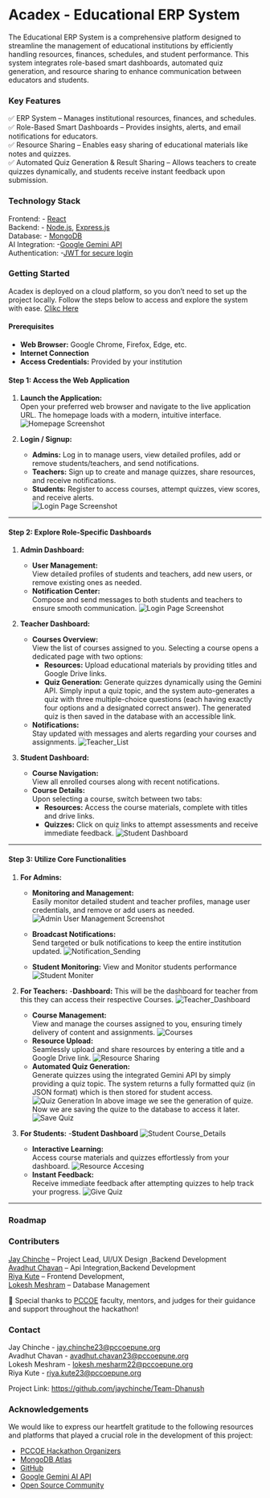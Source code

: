 
# Acadex - Educational ERP System

The Educational ERP System is a comprehensive platform designed to streamline the management of educational institutions by efficiently handling resources, finances, schedules, and student performance. This system integrates role-based smart dashboards, automated quiz generation, and resource sharing to enhance communication between educators and students.

### Key Features 
✅ ERP System – Manages institutional resources, finances, and schedules.   
✅ Role-Based Smart Dashboards – Provides insights, alerts, and email notifications for educators.  
✅ Resource Sharing – Enables easy sharing of educational materials like notes and quizzes.  
✅ Automated Quiz Generation & Result Sharing – Allows teachers to create quizzes dynamically, and students receive instant feedback upon submission.

### Technology Stack
Frontend: - [React](https://react.dev/)  
Backend: - [Node.js](https://nodejs.org/en),  [Express.js](https://expressjs.com/)  
Database: - [MongoDB](https://www.mongodb.com/)  
AI Integration: -[Google Gemini API](https://aistudio.google.com/prompts/new_chat?gad_source=1&gclid=Cj0KCQiA_Yq-BhC9ARIsAA6fbAj49YRwg5jFnOu5w7ohu3PbUBoWTHvdjBd2NAV6RwJQh4Zlli3IlpMaAnLEEALw_wcB)  
Authentication: -[JWT for secure login](https://jwt.io/)


### Getting Started

Acadex is deployed on a cloud platform, so you don’t need to set up the project locally. Follow the steps below to access and explore the system with ease. [Clikc Here](https://hm-0073-dhanush.vercel.app/)

#### Prerequisites
- **Web Browser:** Google Chrome, Firefox, Edge, etc.  
- **Internet Connection**  
- **Access Credentials:** Provided by your institution

#### Step 1: Access the Web Application
1. **Launch the Application:**  
   Open your preferred web browser and navigate to the live application URL. The homepage loads with a modern, intuitive interface.
   ![Homepage Screenshot](image/HomePage.jpg)

2. **Login / Signup:**  
   - **Admins:** Log in to manage users, view detailed profiles, add or remove students/teachers, and send notifications.  
   - **Teachers:** Sign up to create and manage quizzes, share resources, and receive notifications.  
   - **Students:** Register to access courses, attempt quizzes, view scores, and receive alerts.  
   ![Login Page Screenshot](image/AdminLogin.jpg)

---

#### Step 2: Explore Role-Specific Dashboards

1. **Admin Dashboard:**  
   - **User Management:**  
     View detailed profiles of students and teachers, add new users, or remove existing ones as needed.
   - **Notification Center:**  
     Compose and send messages to both students and teachers to ensure smooth communication.
     ![Login Page Screenshot](image/Dashboard.jpg)

2. **Teacher Dashboard:**  
   - **Courses Overview:**  
     View the list of courses assigned to you. Selecting a course opens a dedicated page with two options:
     - **Resources:** Upload educational materials by providing titles and Google Drive links.
     - **Quiz Generation:** Generate quizzes dynamically using the Gemini API. Simply input a quiz topic, and the system auto-generates a quiz with three multiple-choice questions (each having exactly four options and a designated correct answer). The generated quiz is then saved in the database with an accessible link.
   - **Notifications:**  
     Stay updated with messages and alerts regarding your courses and assignments.
   ![Teacher_List](image/TeacherDashboard.jpg)

3. **Student Dashboard:**  
   - **Course Navigation:**  
     View all enrolled courses along with recent notifications.
   - **Course Details:**  
     Upon selecting a course, switch between two tabs:
     - **Resources:** Access the course materials, complete with titles and drive links.
     - **Quizzes:** Click on quiz links to attempt assessments and receive immediate feedback.
   ![Student Dashboard](image/CourseList.jpg)

---

#### Step 3: Utilize Core Functionalities

1. **For Admins:**  
   - **Monitoring and Management:**  
     Easily monitor detailed student and teacher profiles, manage user credentials, and remove or add users as needed.
       ![Admin User Management Screenshot](image/AddTeacher.jpg)
   - **Broadcast Notifications:**  
     Send targeted or bulk notifications to keep the entire institution updated.
   ![Notification_Sending](image/SendNotification.jpg)

   - **Student Monitoring:**
   View and Monitor students performance 
   ![Student Moniter](image/StudentMonitor.jpg)

2. **For Teachers:**
   -**Dashboard:**
   This will be the dashboard for teacher from this they can access their respective Courses.
    ![Teacher_Dashboard](image/TeacherDashboard.jpg)
   - **Course Management:**  
     View and manage the courses assigned to you, ensuring timely delivery of content and assignments.
       ![Courses](image/CourseList.jpg)
   - **Resource Upload:**  
     Seamlessly upload and share resources by entering a title and a Google Drive link.
      ![Resource Sharing](image/AddResource.jpg)
   - **Automated Quiz Generation:**  
     Generate quizzes using the integrated Gemini API by simply providing a quiz topic. The system returns a fully formatted quiz (in JSON format) which is then stored for student access.
     ![Quiz Generation](image/QuiseGeneration.jpg)
      In above image we see the generation of quize. Now we are saving the quize to the database to access it later.
     ![Save Quiz](image/SaveQuize.jpg)


4. **For Students:**
   -**Student Dashboard**
     ![Student Course_Details](image/CourseList.jpg)
   - **Interactive Learning:**  
     Access course materials and quizzes effortlessly from your dashboard.
     ![Resource Accesing](image/CourseList.jpg)
   - **Instant Feedback:**  
     Receive immediate feedback after attempting quizzes to help track your progress.
      ![Give Quiz](image/TakeQuiz.jpg)

   
---


### Roadmap




### Contributers
 [Jay Chinche](https://github.com/jaychinche) – Project Lead,  UI/UX Design  ,Backend Development                
 [Avadhut Chavan](https://github.com/AvadhutChavan12) – Api Integration,Backend Development  
 [Riya Kute](https://github.com/KUTERIYAR5) –  Frontend Development,   
 [Lokesh Meshram](https://github.com/LokeshMeshram32) – Database Management

 🔹 Special thanks to [PCCOE](https://github.com/gfgpccoe) faculty, mentors, and judges for their guidance and support throughout the hackathon!
  


### Contact 
Jay Chinche -  jay.chinche23@pccoepune.org  
Avadhut Chavan - avadhut.chavan23@pccoepune.org  
Lokesh Meshram - lokesh.mesharm22@pccoepune.org  
Riya Kute - riya.kute23@pccoepune.org 

Project Link: https://github.com/jaychinche/Team-Dhanush


### Acknowledgements
We would like to express our heartfelt gratitude to the following resources and platforms that played a crucial role in the development of this project:
 - [PCCOE Hackathon Organizers](https://www.pccoepune.com/)
 - [MongoDB Atlas](https://www.mongodb.com/lp/cloud/atlas/try4-reg?utm_source=google&utm_campaign=search_gs_pl_evergreen_atlas_core-high-int_prosp-brand_gic-null_apac-in_ps-all_desktop_eng_lead&utm_term=mongodb%20atlas&utm_medium=cpc_paid_search&utm_ad=e&utm_ad_campaign_id=19617021259&adgroup=173739098353&cq_cmp=19617021259&gad_source=1&gclid=Cj0KCQiA_Yq-BhC9ARIsAA6fbAj62BV5kFJmNvbYomo9o7Zv0iFPf4GMC5pfGDVNUm_FIGY1CnDEGmkaAv_mEALw_wcB)
 - [GitHub](https://github.com/)
 - [ Google Gemini AI API](https://ai.google.dev/)
 - [Open Source Community](https://stackoverflow.blog/2023/11/08/the-product-approach-to-open-source-communities/)

